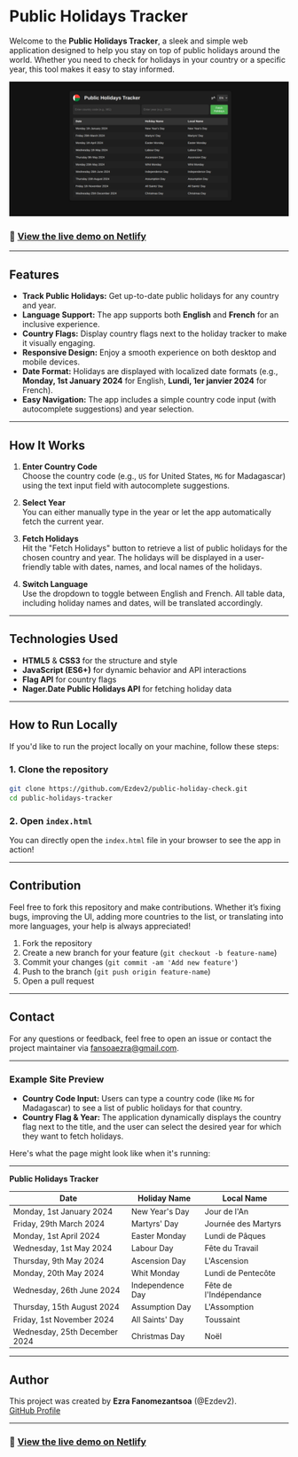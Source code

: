 # **Public Holidays Tracker**

Welcome to the **Public Holidays Tracker**, a sleek and simple web application designed to help you stay on top of public holidays around the world. Whether you need to check for holidays in your country or a specific year, this tool makes it easy to stay informed.

![Holiday Tracker Preview](./assets/screenshot.png)

### 🚀 **[View the live demo on Netlify](https://public-holiday-check.netlify.app/)**
---

## **Features**

- **Track Public Holidays:** Get up-to-date public holidays for any country and year.
- **Language Support:** The app supports both **English** and **French** for an inclusive experience.
- **Country Flags:** Display country flags next to the holiday tracker to make it visually engaging.
- **Responsive Design:** Enjoy a smooth experience on both desktop and mobile devices.
- **Date Format:** Holidays are displayed with localized date formats (e.g., **Monday, 1st January 2024** for English, **Lundi, 1er janvier 2024** for French).
- **Easy Navigation:** The app includes a simple country code input (with autocomplete suggestions) and year selection.

---

## **How It Works**

1. **Enter Country Code**  
   Choose the country code (e.g., `US` for United States, `MG` for Madagascar) using the text input field with autocomplete suggestions.
   
2. **Select Year**  
   You can either manually type in the year or let the app automatically fetch the current year.

3. **Fetch Holidays**  
   Hit the "Fetch Holidays" button to retrieve a list of public holidays for the chosen country and year. The holidays will be displayed in a user-friendly table with dates, names, and local names of the holidays.

4. **Switch Language**  
   Use the dropdown to toggle between English and French. All table data, including holiday names and dates, will be translated accordingly.

---

## **Technologies Used**

- **HTML5** & **CSS3** for the structure and style
- **JavaScript (ES6+)** for dynamic behavior and API interactions
- **Flag API** for country flags
- **Nager.Date Public Holidays API** for fetching holiday data

---

## **How to Run Locally**

If you'd like to run the project locally on your machine, follow these steps:

### 1. Clone the repository

```bash
git clone https://github.com/Ezdev2/public-holiday-check.git
cd public-holidays-tracker
```

### 2. Open `index.html`

You can directly open the `index.html` file in your browser to see the app in action!

---

## **Contribution**

Feel free to fork this repository and make contributions. Whether it’s fixing bugs, improving the UI, adding more countries to the list, or translating into more languages, your help is always appreciated!

1. Fork the repository
2. Create a new branch for your feature (`git checkout -b feature-name`)
3. Commit your changes (`git commit -am 'Add new feature'`)
4. Push to the branch (`git push origin feature-name`)
5. Open a pull request

---

## **Contact**

For any questions or feedback, feel free to open an issue or contact the project maintainer via [fansoaezra@gmail.com](mailto:fansoaezra@gmail.com).

---

### **Example Site Preview**

- **Country Code Input:** Users can type a country code (like `MG` for Madagascar) to see a list of public holidays for that country.
- **Country Flag & Year:** The application dynamically displays the country flag next to the title, and the user can select the desired year for which they want to fetch holidays.
  
Here's what the page might look like when it's running:
  
---

**Public Holidays Tracker**

| Date                         | Holiday Name      | Local Name          |
|------------------------------|-------------------|---------------------|
| Monday, 1st January 2024      | New Year's Day    | Jour de l'An        |
| Friday, 29th March 2024      | Martyrs' Day      | Journée des Martyrs |
| Monday, 1st April 2024       | Easter Monday     | Lundi de Pâques     |
| Wednesday, 1st May 2024      | Labour Day        | Fête du Travail     |
| Thursday, 9th May 2024       | Ascension Day     | L'Ascension         |
| Monday, 20th May 2024        | Whit Monday       | Lundi de Pentecôte  |
| Wednesday, 26th June 2024    | Independence Day  | Fête de l'Indépendance |
| Thursday, 15th August 2024   | Assumption Day    | L'Assomption        |
| Friday, 1st November 2024    | All Saints' Day   | Toussaint           |
| Wednesday, 25th December 2024| Christmas Day     | Noël                |

---

## **Author**

This project was created by **Ezra Fanomezantsoa** (@Ezdev2).  
[GitHub Profile](https://github.com/ezdev2)

---

### 🚀 **[View the live demo on Netlify](https://public-holiday-check.netlify.app/)**
